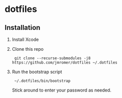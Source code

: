 dotfiles
=========

Installation
------------

1. Install Xcode

2. Clone this repo

   ```shell
    git clone --recurse-submodules -j8 https://github.com/jmromer/dotfiles ~/.dotfiles
   ```

3. Run the bootstrap script

   ```shell
    ~/.dotfiles/bin/bootstrap
   ```

   Stick around to enter your password as needed.
